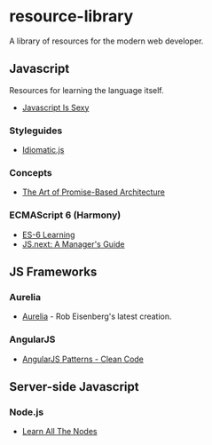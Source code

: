 # resource-library
A library of resources for the modern web developer.

## Javascript
Resources for learning the language itself.
- [Javascript Is Sexy](http://javascriptissexy.com/)

### Styleguides
- [Idiomatic.js](https://github.com/rwaldron/idiomatic.js)

### Concepts
- [The Art of Promise-Based Architecture](http://rangle.io/blog/the-art-of-promise-based-architecture/)

### ECMAScript 6 (Harmony)
- [ES-6 Learning](https://github.com/ericdouglas/ES6-Learning)
- [JS.next: A Manager's Guide](http://chimera.labs.oreilly.com/books/1234000001623/index.html)

## JS Frameworks

### Aurelia
- [Aurelia](http://aurelia.io/index.html) - Rob Eisenberg's latest creation.

### AngularJS
- [AngularJS Patterns - Clean Code](http://www.pluralsight.com/courses/angularjs-patterns-clean-code)

## Server-side Javascript

### Node.js

- [Learn All The Nodes](http://www.learnallthenodes.com/)
